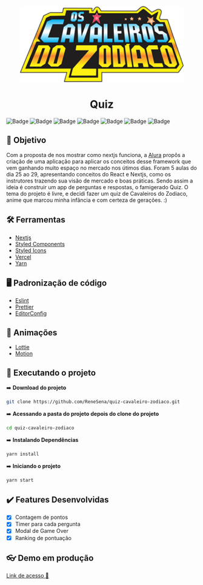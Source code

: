 <div align="center">
	<img src="public/banner.png" with="800" height="200"/>
	<h1>Quiz</h1>
</div>

![Badge](https://img.shields.io/badge/Quiz-CDZ-%23542F61?style=for-the-badge&logo=appveyor)
![Badge](https://img.shields.io/badge/Version-0.1.0-%23542F61?style=for-the-badge&logo=appveyor)
![Badge](https://img.shields.io/badge/React-v16.18.0-%233570B2?style=for-the-badge&logo=appveyor)
![Badge](https://img.shields.io/badge/Node-v14.15.4-%2300B98E?style=for-the-badge&logo=appveyor)
![Badge](https://img.shields.io/badge/Npm-v6.14.10-%2300B98E?style=for-the-badge&logo=appveyor)
![Badge](https://img.shields.io/badge/Deploy-Vercel-%23542F61?style=for-the-badge&logo=appveyor)
![Badge](https://img.shields.io/apm/l/npm?style=for-the-badge)

## :dart: Objetivo

Com a proposta de nos mostrar como nextjs funciona, a [Alura](https://www.alura.com.br/) propôs a criação de uma aplicação para aplicar os conceitos desse framework que vem ganhando muito espaço no mercado nos útimos dias.
Foram 5 aulas do dia 25 ao 29, apresentando conceitos do React e Nextjs, como os instrutores trazendo sua visão de mercado e boas práticas.
Sendo assim a ideia é construir um app de perguntas e respostas, o famigerado Quiz. O tema do projeto é livre, e decidi fazer um quiz de Cavaleiros do Zodiaco, anime que marcou minha infância e com certeza de gerações. :)

## :hammer_and_wrench: Ferramentas

-   [Nextjs](https://nextjs.org/)
-   [Styled Components](https://styled-components.com)
-   [Styled Icons](https://styled-icons.js.org/)
-   [Vercel](https://vercel.com)
-   [Yarn](https://yarnpkg.com/)

## :desktop_computer: Padronização de código

-   [Eslint](https://eslint.org/)
-   [Prettier](https://prettier.io/)
-   [EditorConfig](https://editorconfig.org/)

## :art: Animações

-   [Lottie](https://lottiefiles.com/)
-   [Motion](https://www.framer.com/motion/)

## :rocket: Executando o projeto

➡️ **Download do projeto**
```bash
git clone https://github.com/ReneSena/quiz-cavaleiro-zodiaco.git
```
➡️ **Acessando a pasta do projeto depois do clone do projeto**
```bash
cd quiz-cavaleiro-zodiaco
```

➡️ **Instalando Dependências**
```bash
yarn install
```
➡️ **Iniciando o projeto**
```bash
yarn start
```

## :heavy_check_mark: Features Desenvolvidas

-   [x] Contagem de pontos
-   [x] Timer para cada pergunta
-   [x] Modal de Game Over
-   [x] Ranking de pontuação

## :eyeglasses: Demo em produção

[Link de acesso :dizzy:](https://quiz-cavaleiro-zodiaco.vercel.app/)
